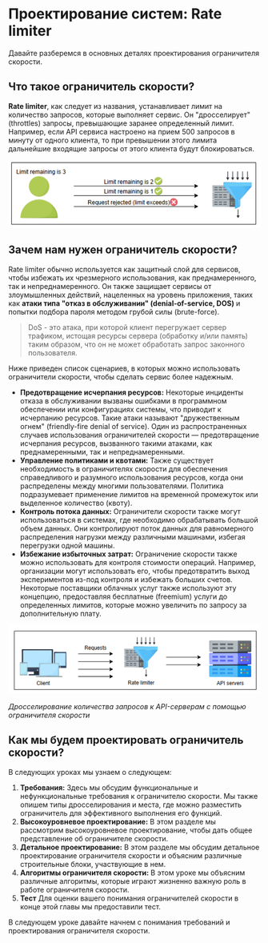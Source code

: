 # Проектирование систем: Rate limiter

Давайте разберемся в основных деталях проектирования ограничителя скорости.


## <a id="what-is-a-rate-limiter"></a>Что такое ограничитель скорости?

**Rate limiter**, как следует из названия, устанавливает лимит на количество запросов, которые выполняет сервис. Он "дросселирует" (throttles) запросы, превышающие заранее определенный лимит. Например, если API сервиса настроено на прием 500 запросов в минуту от одного клиента, то при превышении этого лимита дальнейшие входящие запросы от этого клиента будут блокироваться.

![img.png](img/img.png)
## <a id="why-do-we-need-a-rate-limiter"></a>Зачем нам нужен ограничитель скорости?

Rate limiter обычно используется как защитный слой для сервисов, чтобы избежать их чрезмерного использования, как преднамеренного, так и непреднамеренного. Он также защищает сервисы от злоумышленных действий, нацеленных на уровень приложения, таких как **атаки типа "отказ в обслуживании" (denial-of-service, DOS)** и попытки подбора пароля методом грубой силы (brute-force).

> DoS - это атака, при которой клиент перегружает сервер трафиком, истощая ресурсы сервера (обработку и/или память) таким образом, что он не может обработать запрос законного пользователя.

Ниже приведен список сценариев, в которых можно использовать ограничители скорости, чтобы сделать сервис более надежным.

*   **Предотвращение исчерпания ресурсов:** Некоторые инциденты отказа в обслуживании вызваны ошибками в программном обеспечении или конфигурациях системы, что приводит к исчерпанию ресурсов. Такие атаки называют "дружественным огнем" (friendly-fire denial of service). Один из распространенных случаев использования ограничителей скорости — предотвращение исчерпания ресурсов, вызванного такими атаками, как преднамеренными, так и непреднамеренными.
*   **Управление политиками и квотами:** Также существует необходимость в ограничителях скорости для обеспечения справедливого и разумного использования ресурсов, когда они распределены между многими пользователями. Политика подразумевает применение лимитов на временной промежуток или выделенное количество (квоту).
*   **Контроль потока данных:** Ограничители скорости также могут использоваться в системах, где необходимо обрабатывать большой объем данных. Они контролируют поток данных для равномерного распределения нагрузки между различными машинами, избегая перегрузки одной машины.
*   **Избежание избыточных затрат:** Ограничение скорости также можно использовать для контроля стоимости операций. Например, организации могут использовать его, чтобы предотвратить выход экспериментов из-под контроля и избежать больших счетов. Некоторые поставщики облачных услуг также используют эту концепцию, предоставляя бесплатные (freemium) услуги до определенных лимитов, которые можно увеличить по запросу за дополнительную плату.

![img_1.png](img/img_1.png)

*Дросселирование количества запросов к API-серверам с помощью ограничителя скорости*

## <a id="how-will-we-design-a-rate-limiter"></a>Как мы будем проектировать ограничитель скорости?

В следующих уроках мы узнаем о следующем:

1.  **Требования:** Здесь мы обсудим функциональные и нефункциональные требования к ограничителю скорости. Мы также опишем типы дросселирования и места, где можно разместить ограничитель для эффективного выполнения его функций.
2.  **Высокоуровневое проектирование:** В этом разделе мы рассмотрим высокоуровневое проектирование, чтобы дать общее представление об ограничителе скорости.
3.  **Детальное проектирование:** В этом разделе мы обсудим детальное проектирование ограничителя скорости и объясним различные строительные блоки, участвующие в нем.
4.  **Алгоритмы ограничителя скорости:** В этом уроке мы объясним различные алгоритмы, которые играют жизненно важную роль в работе ограничителя скорости.
5.  **Тест** Для оценки вашего понимания ограничителей скорости в конце этой главы мы предоставили тест.

В следующем уроке давайте начнем с понимания требований и проектирования ограничителя скорости.